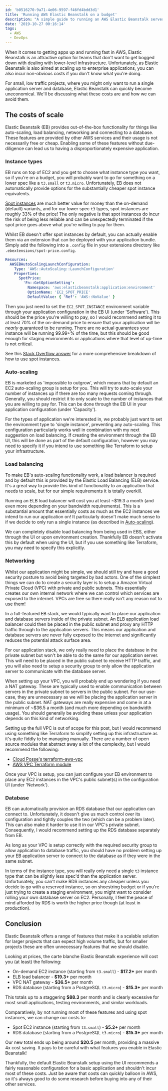 ```yaml
---
id: 'b0516270-9a71-4e06-9597-f46fd4bdd3d1'
title: 'Running AWS Elastic Beanstalk on a budget'
description: "A simple guide to running an AWS Elastic Beanstalk server on the lowest possible budget possible, with none of the features you don't need."
date: '2019-10-27 00:16:14'
tags:
  - AWS
  - DevOps
---
```


When it comes to getting apps up and running fast in AWS, Elastic Beanstalk is an attractive option
for teams that don't want to get bogged down with dealing with lower-level infrastructure.
Unfortunately, as Elastic Beanstalk is also aimed at scaling up to enterprise applications, you can
also incur non-obvious costs if you don't know what you're doing.

For small, low traffic projects, where you might only want to run a single application server and
database, Elastic Beanstalk can quickly become uneconomical. We'll be discussing what these costs
are and how we can avoid them.

## The costs of scale

Elastic Beanstalk (EB) provides out-of-the-box functionality for things like auto-scaling, load
balancing, networking and connecting to a database. These features are provided by other AWS
services and their usage is not necessarily free or cheap. Enabling some of these features without
due-diligence can lead us to having a disproportionately expensive application.

### Instance types

EB runs on top of EC2 and you get to choose what instance type you want, so if you're on a budget,
you will probably want to go for something on a lower spec like a `t3.small` or `t3.micro`.
Unfortunately, EB does not automatically provide options for the substantially cheaper spot instance
equivalents.

[Spot instances](https://aws.amazon.com/ec2/spot/pricing/) are much better value for money than the
on-demand (default) variants, and for our lower spec `t3` types, spot instances are roughly 33% of
the price! The only negative is that spot instances do incur the risk of being less reliable and can
be unexpectedly terminated if the spot price goes above what you're willing to pay for them.

Whilst EB doesn't offer spot instances by default, you can actually enable them via an extension
that can be deployed with your application bundle. Simply add the following into a `.config` file
in your extensions directory like `.ebextensions/spot-price.config`.

```yaml
Resources:
  AWSEBAutoScalingLaunchConfiguration:
    Type: 'AWS::AutoScaling::LaunchConfiguration'
    Properties:
      SpotPrice:
        'Fn::GetOptionSetting':
          Namespace: 'aws:elasticbeanstalk:application:environment'
          OptionName: 'EC2_SPOT_PRICE'
          DefaultValue: { 'Ref': 'AWS::NoValue' }
```

Then you just need to set the `EC2_SPOT_INSTANCE` environment variable through your application
configuration in the EB UI (under 'Software'). This should be the price you're willing to pay, so I
would recommend setting it to at least 70% of the on-demand price to ensure that your application
will be _nearly_ guaranteed to be running. There are no actual guarantees your instance will be
running 99.99+% of the time, but this should be good enough for staging environments or applications
where that level of up-time is not critical.

See this [Stack Overflow answer](https://stackoverflow.com/questions/51336418/how-to-use-spot-instance-with-amazon-elastic-beanstalk?answertab=votes#tab-top)
for a more comprehensive breakdown of how to use spot instances.

### Auto-scaling

EB is marketed as 'impossible to outgrow', which means that by default an EC2 auto-scaling group is
setup for you. This will try to auto-scale your number of instances up if there are too many
requests coming through. Generally, you should restrict it to only scale to the number of instances
that you are willing to pay for. This can be done through the EB UI in your application
configuration (under 'Capacity').

For the types of application we're interested in, we probably just want to set the environment type
to 'single instance', preventing any auto-scaling. This configuration particularly works well in
combination with my next suggestion on load balancing. If creating the environment through the EB
UI, this will be done as part of the default configuration, however you may need to specify it if
you intend to use something like Terraform to setup your infrastructure.

### Load balancing

To make EB's auto-scaling functionality work, a load balancer is required and by default this is
provided by the Elastic Load Balancing (ELB) service. It's a great way to provide this kind of
functionality to an application that needs to scale, but for our simple requirements it is totally
overkill.

Running an ELB load balancer will cost you at least ~$19.3 a month (and even more depending on your
bandwidth requirements). This is a substantial amount that essentially costs as much as the EC2
instances we intend to run our application on! It particularly doesn't make much sense to if we
decide to only run a single instance (as described in [Auto-scaling](#auto-scaling)).

We can completely disable load balancing from being used in EBS, either through the UI or upon
environment creation. Thankfully EB doesn't activate this by default when using the UI, but if you
use something like Terraform, you may need to specify this explicitly.

### Networking

Whilst our application might be simple, we should still try and have a good security posture to
avoid being targeted by bad actors. One of the simplest things we can do to create a security layer
is to setup a Amazon Virtual Private Cloud (VPC) with private and public subnets. This essentially
creates our own internal network where we can control which services are exposed to the internet.
VPCs are free so there really isn't any reason not to use them!

In a full-featured EB stack, we would typically want to place our application and database servers
inside of the private subnet. An ELB application load balancer could then be placed in the public
subnet and proxy any HTTP traffic through to the application servers. This means our application and
database servers are never fully exposed to the internet and significantly reduces the potential
attack surface area.

For our application stack, we only really need to place the database in the private subnet but won't
be able to do the same for our application server. This will need to be placed in the public subnet
to receive HTTP traffic, and you will also need to setup a security group to only allow the
application server to communicate with the database server.

When setting up your VPC, you will probably end up wondering if you need a NAT gateway. These are
typically used to enable communication between servers in the private subnet to servers in the
public subnet. For our use-case, they are unnecessary as we will be placing the application server
in the public subnet. NAT gateways are really expensive and come in at a minimum of ~$36.5 a month
(and much more depending on bandwidth usage). You should generally be avoiding these unless your
application depends on this kind of networking.

Setting up the full VPC is out of scope for this post, but I would recommend using something like
Terraform to simplify setting up this infrastructure as it's quite fiddly to be managing manually.
There are a number of open source modules that abstract away a lot of the complexity, but I would
recommend the following:

- [Cloud Posse's terraform-aws-vpc](https://github.com/cloudposse/terraform-aws-vpc)
- [AWS VPC Terraform module](https://github.com/terraform-aws-modules/terraform-aws-vpc)

Once your VPC is setup, you can just configure your EB environment to place any EC2 instances in the
VPC's public subnet(s) in the configuration UI (under 'Network').

### Database

EB can automatically provision an RDS database that our application can connect to. Unfortunately,
it doesn't give us much control over its configuration and tightly couples the two (which can be a
problem later). This can also make it harder to use it in our VPC's private subnet. Consequently, I
would recommend setting up the RDS database separately from EB.

As long as your VPC is setup correctly with the required security group to allow application to
database traffic, you should have no problem setting up your EB application server to connect to the
database as if they were in the same subnet.

In terms of the instance type, you will really only need a single `t3` instance type that can be
slightly less spec'd than the application server. Unfortunately, you can't make RDS instances any
cheaper unless you decide to go with a reserved instance, so on shoestring budget or if you're just
trying to create a staging environment, you might want to consider rolling your own database server
on EC2. Personally, I feel the peace of mind afforded by RDS is worth the higher price though (at
least in production).

## Conclusion

Elastic Beanstalk offers a range of features that make it a scalable solution for larger projects
that can expect high volume traffic, but for smaller projects these are often unnecessary features
that we should disable.

Looking at prices, the carte blanche Elastic Beanstalk experience will cost you (at least) the
following:

- On-demand EC2 instance (starting from `t3.small`) - **$17.2+** per month
- ELB load balancer - **$19.3+** per month
- VPC NAT gateway - **$36.5+** per month
- RDS database (starting from a PostgreSQL `t3.micro`) - **$15.3+** per month

This totals up to a staggering **$88.3** per month and is clearly excessive for most small
applications, testing environments, and similar workloads.

Comparatively, by not running most of these features and using spot instances, we can change our
costs to:

- Spot EC2 instance (starting from `t3.small`) - **$5.2+** per month
- RDS database (starting from a PostgreSQL `t3.micro`) - **$15.3+** per month

Our new total ends up being around **$20.5** per month, providing a massive 4x cost saving. It pays
to be careful with what features you enable in Elastic Beanstalk!

Thankfully, the default Elastic Beanstalk setup using the UI recommends a fairly reasonable
configuration for a basic application and shouldn't incur most of these costs. Just be aware that
costs can quickly balloon in AWS, so it's always good to do some research before buying into any of
their other services.
